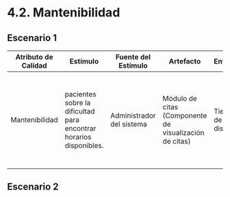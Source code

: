 # 4.2. Mantenibilidad

## Escenario 1
| **Atributo de Calidad** | **Estímulo** | **Fuente del Estímulo** | **Artefacto** | **Entorno** | **Respuesta** | **Medida de Respuestas** |
| ----------------------- | ------------ | ----------------------- | ------------- | ----------- | ------------- | ------------------------ |
| Mantenibilidad | pacientes sobre la dificultad para encontrar horarios disponibles. | Administrador del sistema | Módulo de citas (Componente de visualización de citas) | Tiempo de diseño | Recibir sugerencias de horarios alternativos cuando no haya atención por medio de un calendario interactivo.	| Reducción del 50% en el tiempo necesario para encontrar un horario disponible. |

## Escenario 2
